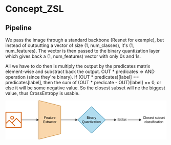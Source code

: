 # Concept_ZSL

## Pipeline

We pass the image through a standard backbone (Resnet for example), but instead of outputting a vector of size (1, num_classes), it's (1, num_features). The vector is then passed to the binary quantization layer which gives back a (1, num_features) vector with only 0s and 1s.

All we have to do then is multiply the output by the predicates matrix element-wise and substract back the output. OUT * predicates => AND operation (since they're binary). If (OUT * predicates)[label] == predicates[label], then the sum of (OUT * predicate - OUT)[label] == 0, or else it will be some negative value. So the closest subset will ne the biggest value, thus CrossEntropy is usable.

![Pipeline](https://github.com/Tankiit/Concept_ZSL/blob/main/BinaryQuantizationSubset.png)